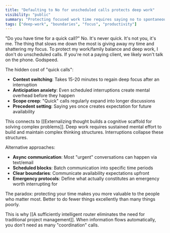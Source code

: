```yaml
---
title: "Defaulting to No for unscheduled calls protects deep work"
visibility: "public"
summary: "Protecting focused work time requires saying no to spontaneous interruptions, even when they seem urgent"
tags: ["deep-work", "boundaries", "focus", "productivity"]
---
```


"Do you have time for a quick call?" No. It's never quick. It's not you, it's me. The thing that slows me down the most is giving away my time and shattering my focus. To protect my work/family balance and deep work, I don't do unscheduled calls. If you're not a paying client, we likely won't talk on the phone. Godspeed.

The hidden cost of "quick calls":
- **Context switching**: Takes 15-20 minutes to regain deep focus after an interruption
- **Anticipation anxiety**: Even scheduled interruptions create mental overhead before they happen
- **Scope creep**: "Quick" calls regularly expand into longer discussions
- **Precedent setting**: Saying yes once creates expectation for future availability

This connects to [[Externalizing thought builds a cognitive scaffold for solving complex problems]]. Deep work requires sustained mental effort to build and maintain complex thinking structures. Interruptions collapse these structures.

Alternative approaches:
- **Async communication**: Most "urgent" conversations can happen via text/email
- **Scheduled blocks**: Batch communication into specific time periods
- **Clear boundaries**: Communicate availability expectations upfront
- **Emergency protocols**: Define what actually constitutes an emergency worth interrupting for

The paradox: protecting your time makes you more valuable to the people who matter most. Better to do fewer things excellently than many things poorly.

This is why [[A sufficiently intelligent router eliminates the need for traditional project management]]. When information flows automatically, you don't need as many "coordination" calls.

